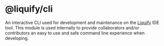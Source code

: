 # @liquify/cli

An interactive CLI used for development and maintenance on the [Liquify](https://liquify.dev) IDE tool. This module is used internally to provide collaborators and/or contributors an easy to use and safe command line experience when developing.
